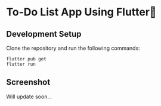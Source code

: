 # To-Do List App Using Flutter🚀

## Development Setup 
Clone the repository and run the following commands:
```
flutter pub get
flutter run
```
## Screenshot
Will update soon...
